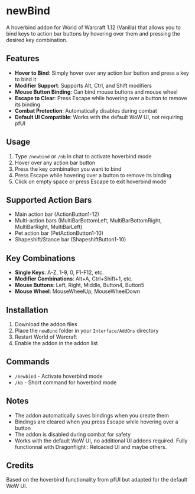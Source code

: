 # newBind

A hoverbind addon for World of Warcraft 1.12 (Vanilla) that allows you to bind keys to action bar buttons by hovering over them and pressing the desired key combination.

## Features

- **Hover to Bind**: Simply hover over any action bar button and press a key to bind it
- **Modifier Support**: Supports Alt, Ctrl, and Shift modifiers
- **Mouse Button Binding**: Can bind mouse buttons and mouse wheel
- **Escape to Clear**: Press Escape while hovering over a button to remove its binding
- **Combat Protection**: Automatically disables during combat
- **Default UI Compatible**: Works with the default WoW UI, not requiring pfUI

## Usage

1. Type `/newbind` or `/nb` in chat to activate hoverbind mode
2. Hover over any action bar button
3. Press the key combination you want to bind
4. Press Escape while hovering over a button to remove its binding
5. Click on empty space or press Escape to exit hoverbind mode

## Supported Action Bars

- Main action bar (ActionButton1-12)
- Multi-action bars (MultiBarBottomLeft, MultiBarBottomRight, MultiBarRight, MultiBarLeft)
- Pet action bar (PetActionButton1-10)
- Shapeshift/Stance bar (ShapeshiftButton1-10)

## Key Combinations

- **Single Keys**: A-Z, 1-9, 0, F1-F12, etc.
- **Modifier Combinations**: Alt+A, Ctrl+Shift+1, etc.
- **Mouse Buttons**: Left, Right, Middle, Button4, Button5
- **Mouse Wheel**: MouseWheelUp, MouseWheelDown

## Installation

1. Download the addon files
2. Place the `newBind` folder in your `Interface/AddOns` directory
3. Restart World of Warcraft
4. Enable the addon in the addon list

## Commands

- `/newbind` - Activate hoverbind mode
- `/kb` - Short command for hoverbind mode

## Notes

- The addon automatically saves bindings when you create them
- Bindings are cleared when you press Escape while hovering over a button
- The addon is disabled during combat for safety
- Works with the default WoW UI, no additional UI addons required. Fully functionnal with Dragonflight : Reloaded UI and maybe others.

## Credits

Based on the hoverbind functionality from pfUI but adapted for the default WoW UI. 